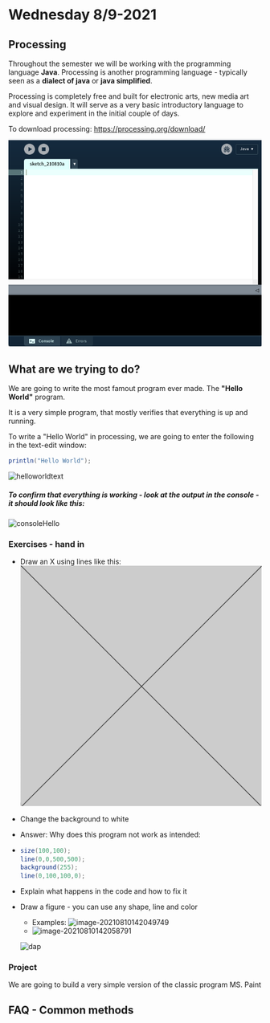 # Wednesday 8/9-2021

## Processing

Throughout the semester we will be working with the programming language **Java**. Processing is another programming language - typically seen as a **dialect of java** or **java simplified**. 

Processing is completely free and built for electronic arts, new media art and visual design. It will serve as a very basic introductory language to explore and experiment in the initial couple of days.

To download processing: https://processing.org/download/

<img class="img-small" src="../../assets/processing.png"/>

## What are we trying to do?

We are going to write the most famout program ever made. The **"Hello World"** program.

It is a very simple program, that mostly verifies that everything is up and running.

To write a "Hello World" in processing, we are going to enter the following in the text-edit window: 

```java
println("Hello World");
```

![helloworldtext](/Users/dean/Documents/dat21a/plan/first-semester-java/assets/helloworldtext.png)

##### To confirm that everything is working - look at the output in the **console** - it should look like this:

![consoleHello](/Users/dean/Documents/dat21a/plan/first-semester-java/assets/consoleHello.png)

### Exercises - hand in

- Draw an X using lines like this: <img class="img-small" src="/assets/cross.png">

- Change the background to white

- Answer: Why does this program not work as intended:

- ```java
  size(100,100);
  line(0,0,500,500);
  background(255);
  line(0,100,100,0);
  ```

- Explain what happens in the code and how to fix it

- Draw a figure - you can use any shape, line and color

  - Examples: ![image-20210810142049749](3-wednesday.assets/image-20210810142049749.png)
  - ![image-20210810142058791](3-wednesday.assets/image-20210810142058791.png)
  
  ![dap](/Users/dean/Documents/dat21a/plan/first-semester-java/assets/dap.png)

### Project

We are going to build a very simple version of the classic program MS. Paint

## FAQ - Common methods


